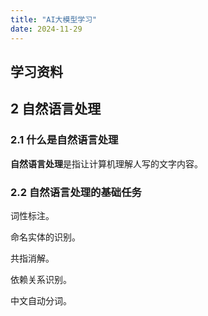 ```yaml
---
title: "AI大模型学习"
date: 2024-11-29
---
```


## 学习资料

## 2 自然语言处理

### 2.1 什么是自然语言处理

**自然语言处理**是指让计算机理解人写的文字内容。

### 2.2 自然语言处理的基础任务

词性标注。

命名实体的识别。

共指消解。

依赖关系识别。

中文自动分词。
